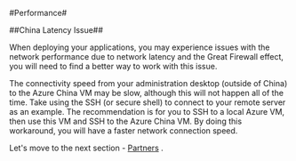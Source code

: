 #Performance#

##China Latency Issue##

When deploying your applications, you may experience issues with the network performance due to network latency and the Great Firewall effect, you will need to find a better way to work with this issue. 
 
The connectivity speed from your administration desktop (outside of China) to the Azure China VM may be slow, although this will not happen all of the time. Take using the SSH (or secure shell) to connect to your remote server as an example. The recommendation is for you to SSH to a local Azure VM, then use this VM and SSH to the Azure China VM. By doing this workaround, you will have a faster network connection speed.

Let's move to the next section - [Partners](https://github.com/Azure/AzureGlobalConnectionCenter/edit/master/PlayBook/Onboarding/Guidance/Partners.md) .
